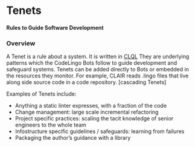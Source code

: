 # Tenets 
#### Rules to Guide Software Development

### Overview
 
A Tenet is a rule about a system. It is written in [CLQL](/clql) They are underlying patterns which the CodeLingo Bots follow to guide development and safeguard systems. Tenets can be added directly to Bots or embedded in the resources they monitor. For example, CLAIR reads .lingo files that live along side source code in a code repository.
[cascading Tenets]
 
Examples of Tenets include:
 
- Anything a static linter expresses, with a fraction of the code
- Change management: large scale incremental refactoring
- Project specific practices: scaling the tacit knowledge of senior engineers to the whole team
- Infostructure specific guidelines / safeguards: learning from failures
- Packaging the author’s guidance with a library